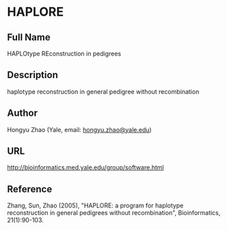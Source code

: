 # HAPLORE

## Full Name
HAPLOtype REconstruction in pedigrees

## Description
haplotype reconstruction in general pedigree without recombination

## Author
Hongyu Zhao (Yale, email: hongyu.zhao@yale.edu)

## URL
http://bioinformatics.med.yale.edu/group/software.html

## Reference
Zhang, Sun, Zhao (2005), "HAPLORE: a program for haplotype reconstruction in general pedigrees without recombination", Bioinformatics, 21(1):90-103.